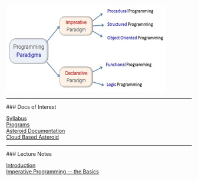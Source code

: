 ![paradigms](paradigms.jpg)

<hr>
### Docs of Interest

[Syllabus](docs/syllabus.pdf)<br>
[Programs](https://github.com/lutzhamel/CSC493/tree/main/programs)<br>
[Asteroid Documentation](https://asteroid-lang.readthedocs.io/en/latest)<br>
[Cloud Based Asteroid](https://replit.com/@lutzhamel/asteroid#README.md)<br>

<hr>
### Lecture Notes

[Introduction](notes/csc493-ln001.pdf)<br>
[Imperative Programming -- the Basics](notes/csc493-ln002.pdf)<br>
